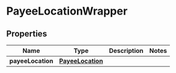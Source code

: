 # PayeeLocationWrapper

## Properties
Name | Type | Description | Notes
------------ | ------------- | ------------- | -------------
**payeeLocation** | [**PayeeLocation**](PayeeLocation.md) |  | 


